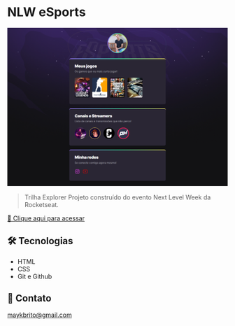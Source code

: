 # NLW eSports

![preview](.github/preview.png.png)

> Trilha Explorer
Projeto construído do evento Next Level Week da Rocketseat.

[🔗 Clique aqui para acessar](https://github.com/CarlosGomes07/nlw-esports)


## 🛠 Tecnologias

- HTML
- CSS
- Git e Github

## 💛 Contato

maykbrito@gmail.com
